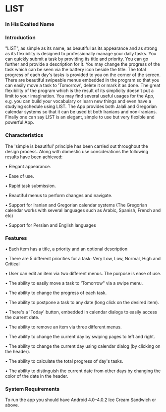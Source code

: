 # LIST

### In His Exalted Name

### Introduction

"LIST", as simple as its name, as beautiful as its appearance and as strong as its flexibility is designed to professionally manage your daily tasks. You can quickly submit a task by providing its title and priority. You can go further and provide a description for it. You may change the progress of the task which can be seen via the battery icon beside the title. The total progress of each day's tasks is provided to you on the corner of the screen. There are beautiful swipeable menus embedded in the program so that you can easily move a task to 'Tomorrow', delete it or mark it as done. The great flexibility of the program which is the result of its simplicity doesn't put a limit to your imagination. You may find several useful usages for the App, e.g. you can build your vocabulary or learn new things and even have a studying schedule using LIST. The App provides both Jalali and Gregorian calendar systems so that it can be used bt both Iranians and non-Iranians. Finally one can say LIST is an elegant, simple to use but very flexible and powerful App.



### Characteristics

The 'simple is beautiful' principle has been carried out throughout the design process. Along with domestic use considerations the following results have been achieved:

• Elegant appearance.

• Ease of use.

• Rapid task submission.

• Beautiful menus to perform changes and navigate.

• Support for Iranian and Gregorian calendar systems (The Gregorian calendar works with several languages such as Arabic, Spanish, French and etc)

• Support for Persian and English languages



### Features

• Each item has a title, a priority and an optional description

• There are 5 different priorities for a task: Very Low, Low, Normal, High and Critical

• User can edit an item via two different menus. The purpose is ease of use.

• The ability to easily move a task to 'Tomorrow" via a swipe menu.

• The ability to change the progress of each task.

• The ability to postpone a task to any date (long click on the desired item).

• There's a 'Today' button, embedded in calendar dialogs to easily access the current date.

• The ability to remove an item via three different menus.

• The ability to change the current day by swiping pages to left and right.

• The ability to change the current day using calendar dialog (by clicking on the header).

• The ability to calculate the total progress of day's tasks.

• The ability to distinguish the current date from other days by changing the color of the date in the header.



### System Requirements

To run the app you should have Android 4.0–4.0.2 Ice Cream Sandwich or above.
